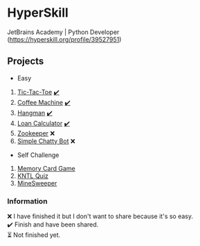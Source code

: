 # HyperSkill
JetBrains Academy | Python Developer (https://hyperskill.org/profile/39527951)

## Projects
- Easy <br />
1. [Tic-Tac-Toe](https://hyperskill.org/projects/73?track=2) [✔️](https://github.com/michael-act/HyperSkill/tree/main/Easy/Tic%20Tac%20Toe)
2. [Coffee Machine](https://hyperskill.org/projects/68?track=2) [✔️](https://github.com/michael-act/HyperSkill/tree/main/Easy/Coffee%20Machine)
3. [Hangman](https://hyperskill.org/projects/69?track=2) [✔️](https://github.com/michael-act/HyperSkill/tree/main/Easy/Hangman)
4. [Loan Calculator](https://hyperskill.org/projects/90?track=2) [✔️](https://github.com/michael-act/HyperSkill/tree/main/Easy/Loan%20Calculator)
5. [Zookeeper](https://hyperskill.org/projects/98?track=2) ❌ 
6. [Simple Chatty Bot](https://hyperskill.org/projects/97?track=2) ❌ 

- Self Challenge <br />
1. [Memory Card Game](https://github.com/michael-act/HyperSkill/blob/main/Submission/MemoryCardGame.py)
2. [KNTL Quiz](https://github.com/michael-act/HyperSkill/tree/main/Submission/KNTL%20Quiz)
3. [MineSweeper](https://github.com/michael-act/HyperSkill/blob/main/Submission/MineSweeper.py)

### Information
❌ I have finished it but I don't want to share because it's so easy. <br />
✔️ Finish and have been shared. <br />
⏳ Not finished yet. <br />
